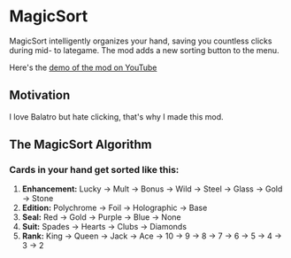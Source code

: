 # MagicSort

MagicSort intelligently organizes your hand, saving you countless clicks during mid- to lategame.
The mod adds a new sorting button to the menu.

Here's the [demo of the mod on YouTube](https://www.youtube.com/watch?v=ojnt9M1gzCg)

## Motivation

I love Balatro but hate clicking, that's why I made this mod.

## The MagicSort Algorithm

### Cards in your hand get sorted like this:

1. **Enhancement:** Lucky → Mult → Bonus → Wild → Steel → Glass → Gold → Stone
2. **Edition:** Polychrome → Foil → Holographic → Base
3. **Seal:** Red → Gold → Purple → Blue → None
4. **Suit:** Spades → Hearts → Clubs → Diamonds
5. **Rank:** King → Queen → Jack → Ace → 10 → 9 → 8 → 7 → 6 → 5 → 4 → 3 → 2
